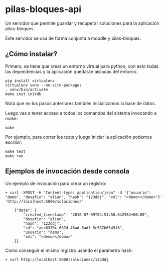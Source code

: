 pilas-bloques-api
=================

Un servidor que permite guardar y recuperar soluciones para la aplicación
pilas-bloques.

Este servidor se usa de forma conjunta a moodle y pilas-bloques.


¿Cómo instalar?
---------------

Primero, se tiene que crear un entorno virtual para python, con esto
todas las dependencias y la aplicación quedarán aisladas del entorno.

    pip install virtualenv
    virtualenv venv --no-site-packages
    . venv/bin/activate
    make init initdb

Notá que en los pasos anteriores también inicializamos la base de datos.

Luego vas a tener acceso a todos los comandos del sistema invocando a make:

    make


Por ejemplo, para correr los tests y luego iniciar la aplicación podemos
escribir:

    make test
    make run


Ejemplos de invocación desde consola
------------------------------------

Un ejemplo de invocación para crear un registro:

    ➤ curl -XPOST -H "Content-type: application/json" -d '{"usuario": "demo", "desafio": "alien", "hash": "123ddj", "xml": "<demo></demo>"}' 'http://localhost:5000/soluciones/'

        {"data": {
            "created_timestamp": "2016-07-09T04:51:56.842964+00:00", 
            "desafio": "alien", 
            "hash": "123ddj", 
            "id": "aec6370c-687d-46ad-8ad3-5c537b654516", 
            "usuario": "demo", 
            "xml": "<demo></demo>"
        }}


Como conseguir el mismo registro usando el parámetro hash:

    ➤ curl http://localhost:5000/soluciones/123ddj
